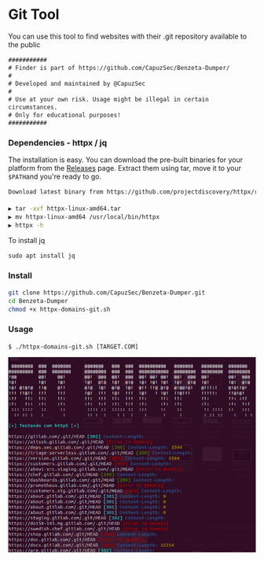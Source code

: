 # Git Tool 

You can use this tool to find websites with their .git repository available to the public

``` 
###########
# Finder is part of https://github.com/CapuzSec/Benzeta-Dumper/
#
# Developed and maintained by @CapuzSec 
#
# Use at your own risk. Usage might be illegal in certain circumstances.
# Only for educational purposes!
###########
```

### Dependencies - httpx / jq

The installation is easy. You can download the pre-built binaries for your platform from the [Releases](https://github.com/projectdiscovery/httpx/releases/) page. Extract them using tar, move it to your `$PATH`and you're ready to go.

```sh
Download latest binary from https://github.com/projectdiscovery/httpx/releases

▶ tar -xvf httpx-linux-amd64.tar
▶ mv httpx-linux-amd64 /usr/local/bin/httpx
▶ httpx -h
``` 

To install jq

```
sudo apt install jq
```



### Install 

```sh
git clone https://github.com/CapuzSec/Benzeta-Dumper.git
cd Benzeta-Dumper
chmod +x httpx-domains-git.sh

```


### Usage 

```
$ ./httpx-domains-git.sh [TARGET.COM] 
```

![Benzeta-Dumper](https://github.com/CapuzSec/Benzeta-Dumper/blob/master/git-dumper.png)
